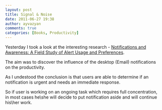 ```yaml
---
layout: post
title: Signal & Noise
date: 2011-06-27 19:38
author: ayvazyan
comments: true
categories: [Books, Productivity]
---
```

<p>Yesterday I took a look at the interesting research - <a href="http://research.microsoft.com/apps/pubs/default.aspx?id=81068">Notifications and Awareness: A Field Study of Alert Usage and Preferences</a>. </p>  <p>The aim was to discover the influence of the desktop (Email) notifications on the productivity.</p>  <p>As I undestood the conclusion is that users are able to determine if an notification is urgent and needs an immediate response.</p>  <p>So if user is working on an ongoing task which requires full concentration, in most cases he\she will decide to put notification aside and will continue his\her work.</p>
